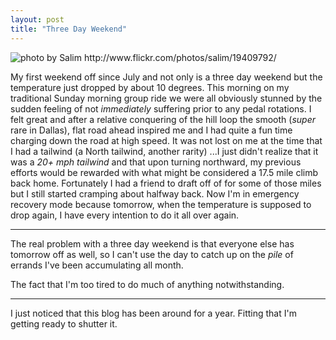 ```yaml
---
layout: post
title: "Three Day Weekend"
---
```


<img src="http://farm1.static.flickr.com/17/19409792_1ecef67472_o.jpg" title="photo by Salim http://www.flickr.com/photos/salim/19409792/">

My first weekend off since July and not only is a three day weekend but the temperature just dropped by about 10 degrees. This morning on my traditional Sunday morning group ride we were all obviously stunned by the sudden feeling of not *immediately* suffering prior to any pedal rotations. I felt great and after a relative conquering of the hill loop the smooth (*super* rare in Dallas), flat road ahead inspired me and I had quite a fun time charging down the road at high speed. It was not lost on me at the time that I had a tailwind (a North tailwind, another rarity) ...I just didn't realize that it was a *20+ mph tailwind* and that upon turning northward, my previous efforts would be rewarded with what might be considered a 17.5 mile climb back home. Fortunately I had a friend to draft off of for some of those miles but I still started cramping about halfway back. Now I'm in emergency recovery mode because tomorrow, when the temperature is supposed to drop again, I have every intention to do it all over again.

---

The real problem with a three day weekend is that everyone else has tomorrow off as well, so I can't use the day to catch up on the *pile* of errands I've been accumulating all month.

The fact that I'm too tired to do much of anything notwithstanding.

---

I just noticed that this blog has been around for a year. Fitting that I'm getting ready to shutter it.

